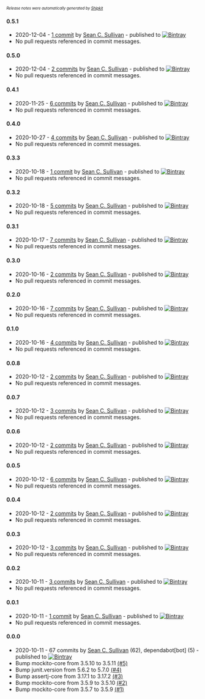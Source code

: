 <sup><sup>*Release notes were automatically generated by [Shipkit](http://shipkit.org/)*</sup></sup>

#### 0.5.1
 - 2020-12-04 - [1 commit](https://github.com/mockitoplus/mockitoplus/compare/v0.5.0...v0.5.1) by [Sean C. Sullivan](https://github.com/sullis) - published to [![Bintray](https://img.shields.io/badge/Bintray-0.5.1-green.svg)](https://bintray.com/mockitoplus/maven/mockitoplus/0.5.1)
 - No pull requests referenced in commit messages.

#### 0.5.0
 - 2020-12-04 - [2 commits](https://github.com/mockitoplus/mockitoplus/compare/v0.4.1...v0.5.0) by [Sean C. Sullivan](https://github.com/sullis) - published to [![Bintray](https://img.shields.io/badge/Bintray-0.5.0-green.svg)](https://bintray.com/mockitoplus/maven/mockitoplus/0.5.0)
 - No pull requests referenced in commit messages.

#### 0.4.1
 - 2020-11-25 - [6 commits](https://github.com/mockitoplus/mockitoplus/compare/v0.4.0...v0.4.1) by [Sean C. Sullivan](https://github.com/sullis) - published to [![Bintray](https://img.shields.io/badge/Bintray-0.4.1-green.svg)](https://bintray.com/mockitoplus/maven/mockitoplus/0.4.1)
 - No pull requests referenced in commit messages.

#### 0.4.0
 - 2020-10-27 - [4 commits](https://github.com/mockitoplus/mockitoplus/compare/v0.3.3...v0.4.0) by [Sean C. Sullivan](https://github.com/sullis) - published to [![Bintray](https://img.shields.io/badge/Bintray-0.4.0-green.svg)](https://bintray.com/mockitoplus/maven/mockitoplus/0.4.0)
 - No pull requests referenced in commit messages.

#### 0.3.3
 - 2020-10-18 - [1 commit](https://github.com/mockitoplus/mockitoplus/compare/v0.3.2...v0.3.3) by [Sean C. Sullivan](https://github.com/sullis) - published to [![Bintray](https://img.shields.io/badge/Bintray-0.3.3-green.svg)](https://bintray.com/mockitoplus/maven/mockitoplus/0.3.3)
 - No pull requests referenced in commit messages.

#### 0.3.2
 - 2020-10-18 - [5 commits](https://github.com/mockitoplus/mockitoplus/compare/v0.3.1...v0.3.2) by [Sean C. Sullivan](https://github.com/sullis) - published to [![Bintray](https://img.shields.io/badge/Bintray-0.3.2-green.svg)](https://bintray.com/mockitoplus/maven/mockitoplus/0.3.2)
 - No pull requests referenced in commit messages.

#### 0.3.1
 - 2020-10-17 - [7 commits](https://github.com/mockitoplus/mockitoplus/compare/v0.3.0...v0.3.1) by [Sean C. Sullivan](https://github.com/sullis) - published to [![Bintray](https://img.shields.io/badge/Bintray-0.3.1-green.svg)](https://bintray.com/mockitoplus/maven/mockitoplus/0.3.1)
 - No pull requests referenced in commit messages.

#### 0.3.0
 - 2020-10-16 - [2 commits](https://github.com/mockitoplus/mockitoplus/compare/v0.2.0...v0.3.0) by [Sean C. Sullivan](https://github.com/sullis) - published to [![Bintray](https://img.shields.io/badge/Bintray-0.3.0-green.svg)](https://bintray.com/mockitoplus/maven/mockitoplus/0.3.0)
 - No pull requests referenced in commit messages.

#### 0.2.0
 - 2020-10-16 - [7 commits](https://github.com/mockitoplus/mockitoplus/compare/v0.0.8...v0.2.0) by [Sean C. Sullivan](https://github.com/sullis) - published to [![Bintray](https://img.shields.io/badge/Bintray-0.2.0-green.svg)](https://bintray.com/mockitoplus/maven/mockitoplus/0.2.0)
 - No pull requests referenced in commit messages.

#### 0.1.0
 - 2020-10-16 - [4 commits](https://github.com/mockitoplus/mockitoplus/compare/v0.0.8...v0.1.0) by [Sean C. Sullivan](https://github.com/sullis) - published to [![Bintray](https://img.shields.io/badge/Bintray-0.1.0-green.svg)](https://bintray.com/mockitoplus/maven/mockitoplus/0.1.0)
 - No pull requests referenced in commit messages.

#### 0.0.8
 - 2020-10-12 - [2 commits](https://github.com/mockitoplus/mockitoplus/compare/v0.0.7...v0.0.8) by [Sean C. Sullivan](https://github.com/sullis) - published to [![Bintray](https://img.shields.io/badge/Bintray-0.0.8-green.svg)](https://bintray.com/mockitoplus/maven/mockitoplus/0.0.8)
 - No pull requests referenced in commit messages.

#### 0.0.7
 - 2020-10-12 - [3 commits](https://github.com/mockitoplus/mockitoplus/compare/v0.0.6...v0.0.7) by [Sean C. Sullivan](https://github.com/sullis) - published to [![Bintray](https://img.shields.io/badge/Bintray-0.0.7-green.svg)](https://bintray.com/mockitoplus/maven/mockitoplus/0.0.7)
 - No pull requests referenced in commit messages.

#### 0.0.6
 - 2020-10-12 - [2 commits](https://github.com/mockitoplus/mockitoplus/compare/v0.0.5...v0.0.6) by [Sean C. Sullivan](https://github.com/sullis) - published to [![Bintray](https://img.shields.io/badge/Bintray-0.0.6-green.svg)](https://bintray.com/mockitoplus/maven/mockitoplus/0.0.6)
 - No pull requests referenced in commit messages.

#### 0.0.5
 - 2020-10-12 - [6 commits](https://github.com/mockitoplus/mockitoplus/compare/v0.0.4...v0.0.5) by [Sean C. Sullivan](https://github.com/sullis) - published to [![Bintray](https://img.shields.io/badge/Bintray-0.0.5-green.svg)](https://bintray.com/mockitoplus/maven/mockitoplus/0.0.5)
 - No pull requests referenced in commit messages.

#### 0.0.4
 - 2020-10-12 - [2 commits](https://github.com/mockitoplus/mockitoplus/compare/v0.0.3...v0.0.4) by [Sean C. Sullivan](https://github.com/sullis) - published to [![Bintray](https://img.shields.io/badge/Bintray-0.0.4-green.svg)](https://bintray.com/mockitoplus/maven/mockitoplus/0.0.4)
 - No pull requests referenced in commit messages.

#### 0.0.3
 - 2020-10-12 - [3 commits](https://github.com/mockitoplus/mockitoplus/compare/v0.0.2...v0.0.3) by [Sean C. Sullivan](https://github.com/sullis) - published to [![Bintray](https://img.shields.io/badge/Bintray-0.0.3-green.svg)](https://bintray.com/mockitoplus/maven/mockitoplus/0.0.3)
 - No pull requests referenced in commit messages.

#### 0.0.2
 - 2020-10-11 - [3 commits](https://github.com/mockitoplus/mockitoplus/compare/v0.0.1...v0.0.2) by [Sean C. Sullivan](https://github.com/sullis) - published to [![Bintray](https://img.shields.io/badge/Bintray-0.0.2-green.svg)](https://bintray.com/mockitoplus/maven/mockitoplus/0.0.2)
 - No pull requests referenced in commit messages.

#### 0.0.1
 - 2020-10-11 - [1 commit](https://github.com/mockitoplus/mockitoplus/compare/v0.0.0...v0.0.1) by [Sean C. Sullivan](https://github.com/sullis) - published to [![Bintray](https://img.shields.io/badge/Bintray-0.0.1-green.svg)](https://bintray.com/mockitoplus/maven/mockitoplus/0.0.1)
 - No pull requests referenced in commit messages.

#### 0.0.0
 - 2020-10-11 - 67 commits by [Sean C. Sullivan](https://github.com/sullis) (62), dependabot[bot] (5) - published to [![Bintray](https://img.shields.io/badge/Bintray-0.0.0-green.svg)](https://bintray.com/mockitoplus/maven/mockitoplus/0.0.0)
 - Bump mockito-core from 3.5.10 to 3.5.11 [(#5)](https://github.com/mockitoplus/mockitoplus/pull/5)
 - Bump junit.version from 5.6.2 to 5.7.0 [(#4)](https://github.com/mockitoplus/mockitoplus/pull/4)
 - Bump assertj-core from 3.17.1 to 3.17.2 [(#3)](https://github.com/mockitoplus/mockitoplus/pull/3)
 - Bump mockito-core from 3.5.9 to 3.5.10 [(#2)](https://github.com/mockitoplus/mockitoplus/pull/2)
 - Bump mockito-core from 3.5.7 to 3.5.9 [(#1)](https://github.com/mockitoplus/mockitoplus/pull/1)

